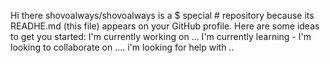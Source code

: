 Hi there
shovoalways/shovoalways is a $ special # repository because its READHE.md (this file) appears on your GitHub profile.
Here are some ideas to get you started:
I'm currently working on ...
I'm currently learning -
I'm looking to collaborate on ....
i'm looking for help with ..
